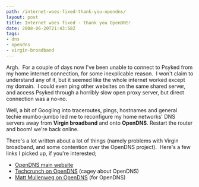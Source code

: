 ```yaml
---
path: /internet-woes-fixed-thank-you-opendns/
layout: post
title: Internet woes fixed - thank you OpenDNS!
date: 2008-06-20T21:43:58Z
tags:
- dns
- opendns
- virgin-broadband
---
```


Argh.  For a couple of days now I've been unable to connect to Psyked from my home internet connection, for some inexplicable reason.  I won't claim to understand any of it, but it seemed like the whole internet worked except my domain.  I could even ping other websites on the same shared server, and access Psyked through a horribly slow open proxy server, but direct connection was a no-no.

Well, a bit of Googling into traceroutes, pings, hostnames and general techie mumbo-jumbo led me to reconfigure my home networks' DNS servers away from <strong>Virgin broadband</strong> and onto <strong>OpenDNS</strong>. Restart the router and boom! we're back online.

There's a lot written about a lot of things (namely problems with Virgin broadband, and some contention over the OpenDNS project).  Here's a few links I picked up, if you're interested;

<!--more-->
<ul>
	<li><a href="https://www.opendns.com/start#" target="_blank">OpenDNS main website</a></li>
	<li><a href="http://www.techcrunch.com/2006/07/18/opendns-wants-to-watch-the-web-for-you/" target="_blank">Techcrunch on OpenDNS</a> (cagey about OpenDNS)</li>
	<li><a href="http://ma.tt/2006/07/opendns/" target="_blank">Matt Mullenweg on OpenDNS</a> (for OpenDNS)</li>
</ul>